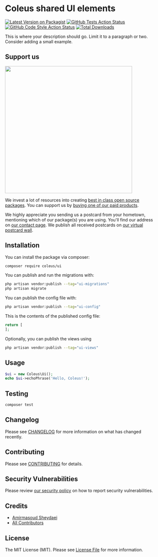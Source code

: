 # Coleus shared UI elements

[![Latest Version on Packagist](https://img.shields.io/packagist/v/coleus/ui.svg?style=flat-square)](https://packagist.org/packages/coleus/ui)
[![GitHub Tests Action Status](https://img.shields.io/github/actions/workflow/status/coleus/ui/run-tests.yml?branch=main&label=tests&style=flat-square)](https://github.com/coleus/ui/actions?query=workflow%3Arun-tests+branch%3Amain)
[![GitHub Code Style Action Status](https://img.shields.io/github/actions/workflow/status/coleus/ui/fix-php-code-style-issues.yml?branch=main&label=code%20style&style=flat-square)](https://github.com/coleus/ui/actions?query=workflow%3A"Fix+PHP+code+style+issues"+branch%3Amain)
[![Total Downloads](https://img.shields.io/packagist/dt/coleus/ui.svg?style=flat-square)](https://packagist.org/packages/coleus/ui)

This is where your description should go. Limit it to a paragraph or two. Consider adding a small example.

## Support us

[<img src="https://github-ads.s3.eu-central-1.amazonaws.com/ui.jpg?t=1" width="419px" />](https://spatie.be/github-ad-click/ui)

We invest a lot of resources into creating [best in class open source packages](https://spatie.be/open-source). You can support us by [buying one of our paid products](https://spatie.be/open-source/support-us).

We highly appreciate you sending us a postcard from your hometown, mentioning which of our package(s) you are using. You'll find our address on [our contact page](https://spatie.be/about-us). We publish all received postcards on [our virtual postcard wall](https://spatie.be/open-source/postcards).

## Installation

You can install the package via composer:

```bash
composer require coleus/ui
```

You can publish and run the migrations with:

```bash
php artisan vendor:publish --tag="ui-migrations"
php artisan migrate
```

You can publish the config file with:

```bash
php artisan vendor:publish --tag="ui-config"
```

This is the contents of the published config file:

```php
return [
];
```

Optionally, you can publish the views using

```bash
php artisan vendor:publish --tag="ui-views"
```

## Usage

```php
$ui = new Coleus\Ui();
echo $ui->echoPhrase('Hello, Coleus!');
```

## Testing

```bash
composer test
```

## Changelog

Please see [CHANGELOG](CHANGELOG.md) for more information on what has changed recently.

## Contributing

Please see [CONTRIBUTING](CONTRIBUTING.md) for details.

## Security Vulnerabilities

Please review [our security policy](../../security/policy) on how to report security vulnerabilities.

## Credits

- [Amirmasoud Sheydaei](https://github.com/amirmasoud)
- [All Contributors](../../contributors)

## License

The MIT License (MIT). Please see [License File](LICENSE.md) for more information.

